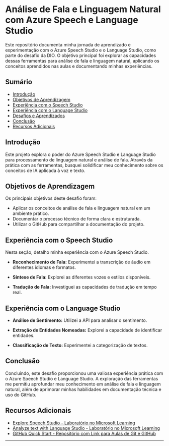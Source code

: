 # Análise de Fala e Linguagem Natural com Azure Speech e Language Studio

Este repositório documenta minha jornada de aprendizado e experimentação com o Azure Speech Studio e o Language Studio, como parte do desafio da DIO. O objetivo principal foi explorar as capacidades dessas ferramentas para análise de fala e linguagem natural, aplicando os conceitos aprendidos nas aulas e documentando minhas experiências.

## Sumário

* [Introdução](#introdução)
* [Objetivos de Aprendizagem](#objetivos-de-aprendizagem)
* [Experiência com o Speech Studio](#experiência-com-o-speech-studio)
* [Experiência com o Language Studio](#experiência-com-o-language-studio)
* [Desafios e Aprendizados](#desafios-e-aprendizados)
* [Conclusão](#conclusão)
* [Recursos Adicionais](#recursos-adicionais)


## Introdução

Este projeto explora o poder do Azure Speech Studio e Language Studio para processamento de linguagem natural e análise de fala.  Através da prática com as ferramentas, busquei solidificar meu conhecimento sobre os conceitos de IA aplicada à voz e texto.

## Objetivos de Aprendizagem

Os principais objetivos deste desafio foram:

* Aplicar os conceitos de análise de fala e linguagem natural em um ambiente prático.
* Documentar o processo técnico de forma clara e estruturada.
* Utilizar o GitHub para compartilhar a documentação do projeto.


## Experiência com o Speech Studio

Nesta seção, detalho minha experiência com o Azure Speech Studio.

* **Reconhecimento de Fala:** Experimentei a transcrição de áudio em diferentes idiomas e formatos.

* **Síntese de Fala:** Explorei as diferentes vozes e estilos disponíveis.

* **Tradução de Fala:** Investiguei as capacidades de tradução em tempo real.


## Experiência com o Language Studio

* **Análise de Sentimento:**  Utilizei a API para analisar o sentimento.

* **Extração de Entidades Nomeadas:** Explorei a capacidade de identificar entidades.

* **Classificação de Texto:** Experimentei a categorização de textos.


## Conclusão

Concluindo, este desafio proporcionou uma valiosa experiência prática com o Azure Speech Studio e Language Studio.  A exploração das ferramentas me permitiu aprofundar meu conhecimento em análise de fala e linguagem natural, além de aprimorar minhas habilidades em documentação técnica e uso do GitHub.


## Recursos Adicionais

* [Explore Speech Studio - Laboratório no Microsoft Learning](https://microsoftlearning.github.io/mslearn-ai-fundamentals/Instructions/Labs/09-speech.html)
* [Analyze text with Language Studio - Laboratório no Microsoft Learning](https://microsoftlearning.github.io/mslearn-ai-fundamentals/Instructions/Labs/06-text-analysis.html)
* [GitHub Quick Start - Repositório com Link para Aulas de Git e GitHub](https://github.com/digitalinnovationone/github-quickstart)


---

